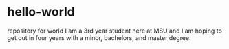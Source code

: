 # hello-world
repository for world
I am a 3rd year student here at MSU and I am hoping to get out in four years with a minor, bachelors, and master degree.
